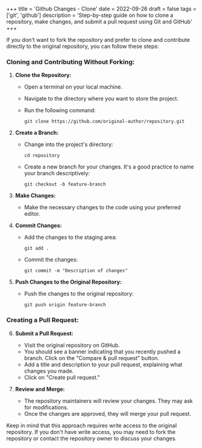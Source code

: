 +++
title = 'Github Changes - Clone'
date = 2022-09-26
draft = false
tags = ['git', 'github']
description = 'Step-by-step guide on how to clone a repository, make changes, and submit a pull request using Git and GitHub'
+++

If you don't want to fork the repository and prefer to clone and contribute directly to the original repository, you can follow these steps:

### Cloning and Contributing Without Forking:

1. **Clone the Repository:**
    
    - Open a terminal on your local machine.
        
    - Navigate to the directory where you want to store the project.
        
    - Run the following command:
          
        `git clone https://github.com/original-author/repository.git`
        
2. **Create a Branch:**
    
    - Change into the project's directory:
        
        `cd repository`
        
    - Create a new branch for your changes. It's a good practice to name your branch descriptively:
        
        `git checkout -b feature-branch`
        
3. **Make Changes:**
    
    - Make the necessary changes to the code using your preferred editor.
4. **Commit Changes:**
    
    - Add the changes to the staging area:
        
        `git add .`
        
    - Commit the changes:
        
        `git commit -m "Description of changes"`
        
5. **Push Changes to the Original Repository:**
    
    - Push the changes to the original repository:
        
        `git push origin feature-branch`
        

### Creating a Pull Request:

6. **Submit a Pull Request:**
    
    - Visit the original repository on GitHub.
    - You should see a banner indicating that you recently pushed a branch. Click on the "Compare & pull request" button.
    - Add a title and description to your pull request, explaining what changes you made.
    - Click on "Create pull request."
7. **Review and Merge:**
    
    - The repository maintainers will review your changes. They may ask for modifications.
    - Once the changes are approved, they will merge your pull request.

Keep in mind that this approach requires write access to the original repository. If you don't have write access, you may need to fork the repository or contact the repository owner to discuss your changes.


